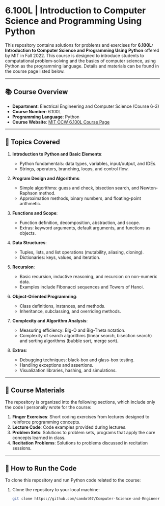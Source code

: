 # 6.100L | Introduction to Computer Science and Programming Using Python

This repository contains solutions for problems and exercises for **6.100L: Introduction to Computer Science and Programming Using Python** offered by MIT in Fall 2022. This course is designed to introduce students to computational problem-solving and the basics of computer science, using Python as the programming language. Details and materials can be found in the course page listed below.

---

## 📚 Course Overview

- **Department**: Electrical Engineering and Computer Science (Course 6-3)
- **Course Number**: 6.100L
- **Programming Language**: Python
- **Course Website**: [MIT OCW 6.100L Course Page](https://ocw.mit.edu/courses/6-100l-introduction-to-cs-and-programming-using-python-fall-2022/)

---

## 📝 Topics Covered

1. **Introduction to Python and Basic Elements**:
   - Python fundamentals: data types, variables, input/output, and IDEs.
   - Strings, operators, branching, loops, and control flow.

2. **Program Design and Algorithms**:
   - Simple algorithms: guess and check, bisection search, and Newton-Raphson method.
   - Approximation methods, binary numbers, and floating-point arithmetic.

3. **Functions and Scope**:
   - Function definition, decomposition, abstraction, and scope.
   - Extras: keyword arguments, default arguments, and functions as objects.

4. **Data Structures**:
   - Tuples, lists, and list operations (mutability, aliasing, cloning).
   - Dictionaries: keys, values, and iteration.

5. **Recursion**:
   - Basic recursion, inductive reasoning, and recursion on non-numeric data.
   - Examples include Fibonacci sequences and Towers of Hanoi.

6. **Object-Oriented Programming**:
   - Class definitions, instances, and methods.
   - Inheritance, subclassing, and overriding methods.

7. **Complexity and Algorithm Analysis**:
   - Measuring efficiency: Big-O and Big-Theta notation.
   - Complexity of search algorithms (linear search, bisection search) and sorting algorithms (bubble sort, merge sort).

8. **Extras**:
   - Debugging techniques: black-box and glass-box testing.
   - Handling exceptions and assertions.
   - Visualization libraries, hashing, and simulations.

---

## 📂 Course Materials

The repository is organized into the following sections, which include only the code I personally wrote for the course:
1. **Finger Exercises**: Short coding exercises from lectures designed to reinforce programming concepts. 
2. **Lecture Code**: Code examples provided during lectures.
3. **Problem Sets**: Solutions to problem sets, programs that apply the core concepts learned in class.
4. **Recitation Problems**: Solutions to problems discussed in recitation sessions.

---

## 🚀 How to Run the Code

To clone this repository and run Python code related to the course:
1. Clone the repository to your local machine:
   ```bash
   git clone https://github.com/samdot07/Computer-Science-and-Engineering-Course-6-3.git